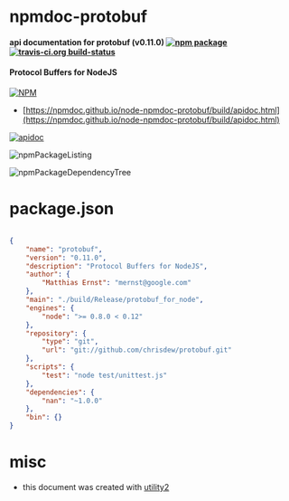 # npmdoc-protobuf

#### api documentation for  protobuf (v0.11.0)  [![npm package](https://img.shields.io/npm/v/npmdoc-protobuf.svg?style=flat-square)](https://www.npmjs.org/package/npmdoc-protobuf) [![travis-ci.org build-status](https://api.travis-ci.org/npmdoc/node-npmdoc-protobuf.svg)](https://travis-ci.org/npmdoc/node-npmdoc-protobuf)

#### Protocol Buffers for NodeJS

[![NPM](https://nodei.co/npm/protobuf.png?downloads=true&downloadRank=true&stars=true)](https://www.npmjs.com/package/protobuf)

- [https://npmdoc.github.io/node-npmdoc-protobuf/build/apidoc.html](https://npmdoc.github.io/node-npmdoc-protobuf/build/apidoc.html)

[![apidoc](https://npmdoc.github.io/node-npmdoc-protobuf/build/screenCapture.buildCi.browser.%252Ftmp%252Fbuild%252Fapidoc.html.png)](https://npmdoc.github.io/node-npmdoc-protobuf/build/apidoc.html)

![npmPackageListing](https://npmdoc.github.io/node-npmdoc-protobuf/build/screenCapture.npmPackageListing.svg)

![npmPackageDependencyTree](https://npmdoc.github.io/node-npmdoc-protobuf/build/screenCapture.npmPackageDependencyTree.svg)



# package.json

```json

{
    "name": "protobuf",
    "version": "0.11.0",
    "description": "Protocol Buffers for NodeJS",
    "author": {
        "Matthias Ernst": "mernst@google.com"
    },
    "main": "./build/Release/protobuf_for_node",
    "engines": {
        "node": ">= 0.8.0 < 0.12"
    },
    "repository": {
        "type": "git",
        "url": "git://github.com/chrisdew/protobuf.git"
    },
    "scripts": {
        "test": "node test/unittest.js"
    },
    "dependencies": {
        "nan": "~1.0.0"
    },
    "bin": {}
}
```



# misc
- this document was created with [utility2](https://github.com/kaizhu256/node-utility2)
